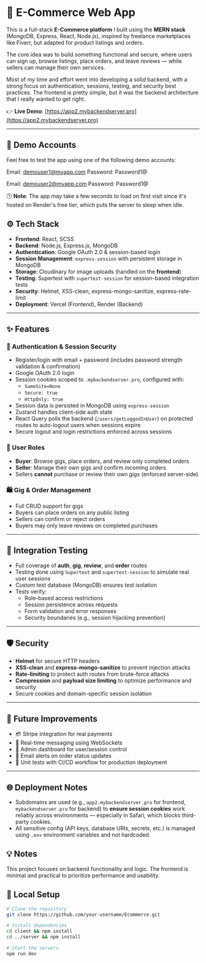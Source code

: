 # 🛒 E-Commerce Web App

This is a full-stack **E-Commerce platform** I built using the **MERN stack** (MongoDB, Express, React, Node.js), inspired by freelance marketplaces like Fiverr, but adapted for product listings and orders.

The core idea was to build something functional and secure, where users can sign up, browse listings, place orders, and leave reviews — while sellers can manage their own services. 

Most of my time and effort went into developing a solid backend, with a strong focus on authentication, sessions, testing, and security best practices. The frontend is pretty simple, but it was the backend architecture that I really wanted to get right.


👉 **Live Demo**: [https://app2.mybackendserver.pro](https://app2.mybackendserver.pro)

---

## 🚀 Demo Accounts

Feel free to test the app using one of the following demo accounts:

Email: demouser1@myapp.com
Password: Password1@ 

Email: demouser2@myapp.com
Password: Password1@ 

🕒 **Note**: The app may take a few seconds to load on first visit since it's hosted on Render's free tier, which puts the server to sleep when idle.

## ⚙️ Tech Stack

- **Frontend**: React, SCSS  
- **Backend**: Node.js, Express.js, MongoDB  
- **Authentication**: Google OAuth 2.0 & session-based login  
- **Session Management**: `express-session` with persistent storage in MongoDB  
- **Storage**: Cloudinary for image uploads (handled on the **frontend**)  
- **Testing**: Supertest with `supertest-session` for session-based integration tests  
- **Security**: Helmet, XSS-clean, express-mongo-sanitize, express-rate-limit  
- **Deployment**: Vercel (Frontend), Render (Backend)

---

## ✨ Features

### 🔐 Authentication & Session Security

- Register/login with email + password (includes password strength validation & confirmation)  
- Google OAuth 2.0 login  
- Session cookies scoped to `.mybackendserver.pro`, configured with:
  - `SameSite=None`
  - `Secure: true`
  - `HttpOnly: true`
- Session data is persisted in MongoDB using `express-session`  
- Zustand handles client-side auth state  
- React Query polls the backend (`/users/getLoggedInUser`) on protected routes to auto-logout users when sessions expire  
- Secure logout and login restrictions enforced across sessions


### 👤 User Roles
- **Buyer**: Browse gigs, place orders, and review only completed orders
- **Seller**: Manage their own gigs and confirm incoming orders
- Sellers **cannot** purchase or review their own gigs (enforced server-side)

### 🛍️ Gig & Order Management
- Full CRUD support for gigs
- Buyers can place orders on any public listing
- Sellers can confirm or reject orders
- Buyers may only leave reviews on completed purchases


---

## 🧪 Integration Testing

- Full coverage of **auth**, **gig**, **review**, and **order** routes
- Testing done using `Supertest` and `supertest-session` to simulate real user sessions
- Custom test database (MongoDB) ensures test isolation
- Tests verify:
  - Role-based access restrictions
  - Session persistence across requests
  - Form validation and error responses
  - Security boundaries (e.g., session hijacking prevention)

---

## 🛡️ Security

- **Helmet** for secure HTTP headers  
- **XSS-clean** and **express-mongo-sanitize** to prevent injection attacks  
- **Rate-limiting** to protect auth routes from brute-force attacks  
- **Compression** and **payload size limiting** to optimize performance and security  
- Secure cookies and domain-specific session isolation

---

## 🌱 Future Improvements

- 💳 Stripe integration for real payments  
- 💬 Real-time messaging using WebSockets  
- 🧾 Admin dashboard for user/session control  
- 📩 Email alerts on order status updates  
- 🧪 Unit tests with CI/CD workflow for production deployment

---



## 🌐 Deployment Notes

- Subdomains are used (e.g., `app2.mybackendserver.pro` for frontend, `mybackendserver.pro` for backend) to **ensure session cookies** work reliably across environments — especially in Safari, which blocks third-party cookies.
- All sensitive config (API keys, database URIs, secrets, etc.) is managed using `.env` environment variables and not hardcoded.


## 💡 Notes

This project focuses on backend functionality and logic. The frontend is minimal and practical to prioritize performance and usability.  

## 📁 Local Setup

```bash
# Clone the repository
git clone https://github.com/your-username/Ecommerce.git

# Install dependencies
cd client && npm install
cd ../server && npm install

# Start the servers
npm run dev

